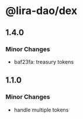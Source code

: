 # @lira-dao/dex

## 1.4.0

### Minor Changes

- baf23fa: treasury tokens

## 1.1.0

### Minor Changes

- handle multiple tokens
